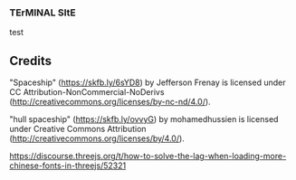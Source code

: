 ### TErMINAL SItE



test




## Credits
"Spaceship" (https://skfb.ly/6sYD8) by Jefferson Frenay is licensed under CC Attribution-NonCommercial-NoDerivs (http://creativecommons.org/licenses/by-nc-nd/4.0/).

"hull spaceship" (https://skfb.ly/ovvyG) by mohamedhussien is licensed under Creative Commons Attribution (http://creativecommons.org/licenses/by/4.0/).

https://discourse.threejs.org/t/how-to-solve-the-lag-when-loading-more-chinese-fonts-in-threejs/52321

